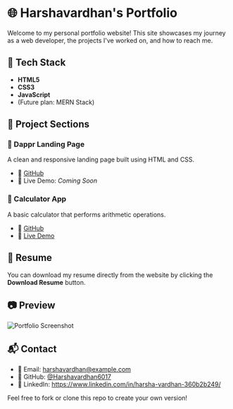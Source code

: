 # 🌐 Harshavardhan's Portfolio

Welcome to my personal portfolio website! This site showcases my journey as a web developer, the projects I've worked on, and how to reach me.

## 🚀 Tech Stack

- **HTML5**
- **CSS3**
- **JavaScript**
- (Future plan: MERN Stack)

## 📁 Project Sections

### 🎯 Dappr Landing Page
A clean and responsive landing page built using HTML and CSS.

- 🔗 [GitHub](https://github.com/Harshavardhan6017/Dappr-Landing-page)
- 🚀 Live Demo: _Coming Soon_

### 🧮 Calculator App
A basic calculator that performs arithmetic operations.

- 🔗 [GitHub](https://github.com/Harshavardhan6017/Calculator-App)
- 🚀 [Live Demo](https://calculator-app-seven-gamma.vercel.app)

## 📄 Resume

You can download my resume directly from the website by clicking the **Download Resume** button.

## 📷 Preview

![Portfolio Screenshot](https://via.placeholder.com/800x400.png?text=Add+your+Portfolio+Screenshot+here)

## 📬 Contact

- 📧 Email: harshavardhan@example.com  
- 🔗 GitHub: [@Harshavardhan6017](https://github.com/Harshavardhan6017)  
- 💼 LinkedIn: https://www.linkedin.com/in/harsha-vardhan-360b2b249/


Feel free to fork or clone this repo to create your own version!

